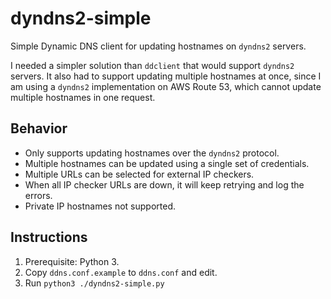 # dyndns2-simple

Simple Dynamic DNS client for updating hostnames on `dyndns2` servers.

I needed a simpler solution than `ddclient` that would support `dyndns2` servers. It also had to support updating multiple hostnames at once, since I am using a `dyndns2` implementation on AWS Route 53, which cannot update multiple hostnames in one request.

## Behavior

 - Only supports updating hostnames over the `dyndns2` protocol.
 - Multiple hostnames can be updated using a single set of credentials.
 - Multiple URLs can be selected for external IP checkers.
 - When all IP checker URLs are down, it will keep retrying and log the errors.
 - Private IP hostnames not supported.

## Instructions

 1. Prerequisite: Python 3.
 2. Copy `ddns.conf.example` to `ddns.conf` and edit.
 3. Run `python3 ./dyndns2-simple.py`